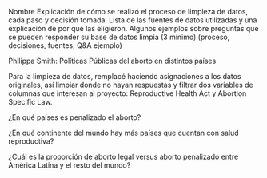 Nombre
Explicación de cómo se realizó el proceso de limpieza de datos, cada paso y decisión tomada.
Lista de las fuentes de datos utilizadas y una explicación de por qué las eligieron.
Algunos ejemplos sobre preguntas que se pueden responder su base de datos limpia (3 mínimo).(proceso, decisiones, fuentes, Q&A ejemplo)


Philippa Smith: Políticas Públicas del aborto en distintos países

Para la limpieza de datos, remplacé haciendo asignaciones a los datos originales, así limpiar donde no hayan respuestas y filtrar dos variables de columnas que interesan al proyecto: Reproductive Health Act y Abortion Specific Law. 

¿En qué países es penalizado el aborto?

¿En qué continente del mundo hay más países que cuentan con salud reproductiva?

¿Cuál es la proporción de aborto legal versus aborto penalizado entre América Latina y el resto del mundo?
